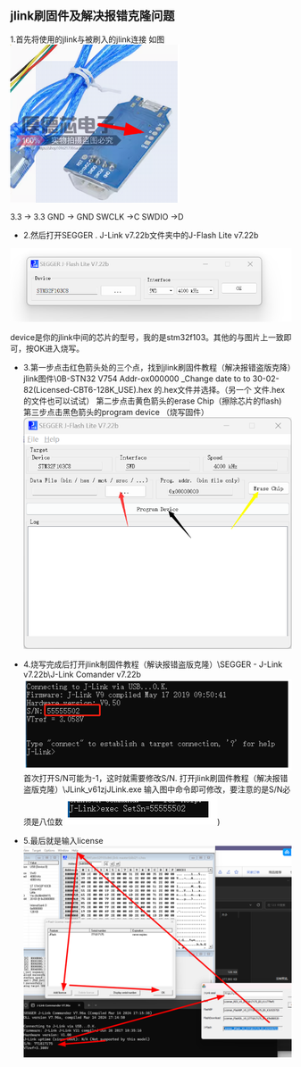 ## jlink刷固件及解决报错克隆问题

1.首先将使用的jlink与被刷入的jlink连接
如图![jlink](https://github.com/changfengpro/stm32/blob/master/jlink刷固件教程（解决报错盗版克隆）/图片/jlink(1).jpg?raw=true)

3.3 -> 3.3
GND -> GND
SWCLK ->C
SWDIO ->D

* 2.然后打开SEGGER . J-Link v7.22b文件夹中的J-Flash Lite v7.22b
  
 ![jlink](https://github.com/changfengpro/stm32/blob/master/jlink%E5%88%B7%E5%9B%BA%E4%BB%B6%E6%95%99%E7%A8%8B%EF%BC%88%E8%A7%A3%E5%86%B3%E6%8A%A5%E9%94%99%E7%9B%97%E7%89%88%E5%85%8B%E9%9A%86%EF%BC%89/%E5%9B%BE%E7%89%87/jlink(5).png)

device是你的jlink中间的芯片的型号，我的是stm32f103。其他的与图片上一致即可，按OK进入烧写。

* 3.第一步点击红色箭头处的三个点，找到jlink刷固件教程（解决报错盗版克降）jlink图件\0B-STN32 V754 Addr-ox000000 _Change date to to 30-02-82(Licensed-CBT6-128K_USE).hex 的.hex文件并选择。（另一个    文件.hex的文件也可以试试）
    第二步点击黄色箭头的erase Chip（擦除芯片的flash)
    第三步点击黑色箭头的program device （烧写固件）
    ![jLink](https://github.com/changfengpro/stm32/blob/master/jlink%E5%88%B7%E5%9B%BA%E4%BB%B6%E6%95%99%E7%A8%8B%EF%BC%88%E8%A7%A3%E5%86%B3%E6%8A%A5%E9%94%99%E7%9B%97%E7%89%88%E5%85%8B%E9%9A%86%EF%BC%89/%E5%9B%BE%E7%89%87/jlink(6).png)
* 4.烧写完成后打开jlink制固件教程（解诀报错盗版克隆）\SEGGER - J-Link v7.22b\J-Link Comander v7.22b
  ![jlink](https://github.com/changfengpro/stm32/blob/master/jlink%E5%88%B7%E5%9B%BA%E4%BB%B6%E6%95%99%E7%A8%8B%EF%BC%88%E8%A7%A3%E5%86%B3%E6%8A%A5%E9%94%99%E7%9B%97%E7%89%88%E5%85%8B%E9%9A%86%EF%BC%89/%E5%9B%BE%E7%89%87/jlink%EF%BC%883%EF%BC%89.png)
首次打开S/N可能为-1，这时就需要修改S/N.
打开jlink刷固件教程（解决报错盗版克隆）\JLink_v61zjJLink.exe
输入图中命令即可修改，要注意的是S/N必须是八位数       ![jlink](https://github.com/changfengpro/stm32/blob/master/jlink%E5%88%B7%E5%9B%BA%E4%BB%B6%E6%95%99%E7%A8%8B%EF%BC%88%E8%A7%A3%E5%86%B3%E6%8A%A5%E9%94%99%E7%9B%97%E7%89%88%E5%85%8B%E9%9A%86%EF%BC%89/%E5%9B%BE%E7%89%87/jlink(4).png))

* 5.最后就是输入license
  ![jlink](https://github.com/changfengpro/stm32/blob/master/jlink%E5%88%B7%E5%9B%BA%E4%BB%B6%E6%95%99%E7%A8%8B%EF%BC%88%E8%A7%A3%E5%86%B3%E6%8A%A5%E9%94%99%E7%9B%97%E7%89%88%E5%85%8B%E9%9A%86%EF%BC%89/%E5%9B%BE%E7%89%87/jlink(2).jpg)
